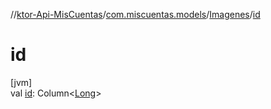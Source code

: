 //[ktor-Api-MisCuentas](../../../index.md)/[com.miscuentas.models](../index.md)/[Imagenes](index.md)/[id](id.md)

# id

[jvm]\
val [id](id.md): Column&lt;[Long](https://kotlinlang.org/api/latest/jvm/stdlib/kotlin/-long/index.html)&gt;
